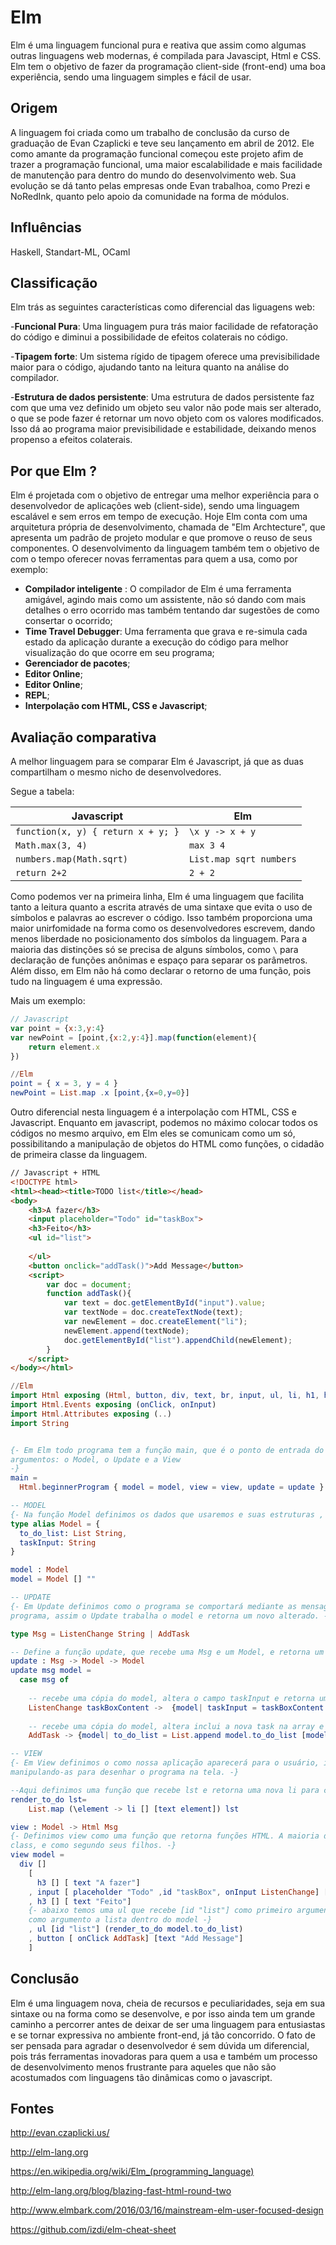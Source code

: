 Elm
===================

Elm é uma linguagem funcional pura e reativa que assim como algumas outras linguagens web modernas, é compilada para Javascipt, Html e 
CSS. Elm tem o objetivo de fazer da programação client-side (front-end) uma boa experiência, sendo uma linguagem simples e  fácil de 
usar.

Origem
-------------
 A linguagem foi criada como um trabalho de conclusão da curso de graduação de 
Evan Czaplicki e teve seu lançamento em abril de  2012. Ele como amante da programação funcional começou este projeto afim de trazer a 
programação funcional, uma maior escalabilidade e mais facilidade de manutenção para dentro do mundo do desenvolvimento web.
Sua evolução se dá tanto pelas empresas onde Evan trabalhoa, como Prezi e NoRedInk, quanto pelo apoio da comunidade na forma de módulos.


Influências
-------------
Haskell, Standart-ML, OCaml

Classificação
-------------
Elm trás as seguintes características como diferencial das liguagens web:

-**Funcional Pura**: Uma linguagem pura trás maior facilidade de refatoração do código e diminui a possibilidade de efeitos colaterais no 
código.

-**Tipagem forte**: Um sistema rígido de tipagem oferece uma previsibilidade maior para o código, ajudando tanto na leitura quanto na 
análise do compilador.

-**Estrutura de dados persistente**: Uma estrutura de dados persistente faz com que uma vez definido um objeto seu valor não pode mais 
ser alterado, o que se pode fazer é retornar um novo objeto com os valores modificados. Isso dá ao programa maior previsibilidade e 
estabilidade, deixando menos propenso a efeitos colaterais.


Por que Elm ?
-------------
Elm é  projetada com  o objetivo de entregar uma melhor experiência para o desenvolvedor de aplicações web (client-side), sendo uma 
linguagem escalável e sem erros em tempo de execução. Hoje Elm conta com uma arquitetura própria de desenvolvimento, chamada de "Elm 
Archtecture", que apresenta um padrão de projeto modular e que promove o reuso de seus componentes. O desenvolvimento da linguagem também 
tem o objetivo de com o tempo oferecer novas ferramentas para quem a usa, como por exemplo:

-  **Compilador inteligente** : O compilador de Elm é uma ferramenta amigável, agindo mais como um assistente, não só dando com mais 
detalhes o erro ocorrido mas também tentando dar sugestões de como consertar o ocorrido;
- **Time Travel Debugger**: Uma ferramenta que grava e re-simula cada estado da aplicação durante a execução do código para melhor 
visualização do que ocorre em seu programa;
- **Gerenciador de pacotes**;
- **Editor Online**;
- **Editor Online**;
- **REPL**;
- **Interpolação com HTML, CSS e Javascript**;


Avaliação comparativa
-------------

A melhor linguagem para se comparar Elm é Javascript, já que as duas compartilham o mesmo nicho de desenvolvedores.

Segue a tabela:

Javascript     | Elm
-------- | ---
`function(x, y) { return x + y; }` | `\x y -> x + y`
`Math.max(3, 4)`    | `max 3 4`
`numbers.map(Math.sqrt)`    | `List.map sqrt numbers`
`return 2+2`    | `2 + 2`


Como podemos ver na primeira linha, Elm é uma linguagem que facilita tanto a leitura quanto a escrita através de uma sintaxe que evita o 
uso de símbolos e palavras ao escrever o código. Isso também proporciona uma maior unirfomidade na forma como os desenvolvedores 
escrevem, dando menos liberdade no posicionamento dos símbolos da linguagem. 
Para a maioria das distinções só se precisa de alguns  símbolos, como `\` para declaração de funções anônimas e espaço para separar os 
parâmetros. Além disso, em Elm não há como declarar o retorno de uma função, pois tudo na linguagem é uma expressão.

Mais um exemplo:

```javascript
// Javascript
var point = {x:3,y:4}
var newPoint = [point,{x:2,y:4}].map(function(element){
	return element.x
})
```
```elm
//Elm
point = { x = 3, y = 4 }
newPoint = List.map .x [point,{x=0,y=0}] 

```

Outro diferencial nesta linguagem é a interpolação com HTML, CSS e Javascript.
Enquanto em javascript, podemos no máximo colocar todos os códigos no mesmo arquivo, em Elm eles se comunicam como um só, possibilitando 
a manipulação de objetos do HTML como funções, o cidadão de primeira classe da linguagem.

```html
// Javascript + HTML
<!DOCTYPE html>
<html><head><title>TODO list</title></head>
<body>
	<h3>A fazer</h3>
	<input placeholder="Todo" id="taskBox">
	<h3>Feito</h3>
	<ul id="list">
		
	</ul>
	<button onclick="addTask()">Add Message</button>
	<script>
		var doc = document;
		function addTask(){
			var text = doc.getElementById("input").value;
			var textNode = doc.createTextNode(text);
			var newElement = doc.createElement("li");
			newElement.append(textNode);
			doc.getElementById("list").appendChild(newElement);
		}
	</script>
</body></html>
```
```elm
//Elm
import Html exposing (Html, button, div, text, br, input, ul, li, h1, h3)
import Html.Events exposing (onClick, onInput)
import Html.Attributes exposing (..)
import String


{- Em Elm todo programa tem a função main, que é o ponto de entrada do programa. No caso, usamos a Beginner Program, que recebe três 
argumentos: o Model, o Update e a View 
-}
main =
  Html.beginnerProgram { model = model, view = view, update = update }

-- MODEL
{- Na função Model definimos os dados que usaremos e suas estruturas , é o estado do programa. -}
type alias Model = {
  to_do_list: List String,
  taskInput: String
}

model : Model
model = Model [] ""

-- UPDATE
{- Em Update definimos como o programa se comportará mediante as mensagens recebidas da view de acordo com as interações do usuário com o 
programa, assim o Update trabalha o model e retorna um novo alterado. -}

type Msg = ListenChange String | AddTask

-- Define a função update, que recebe uma Msg e um Model, e retorna um novo Model
update : Msg -> Model -> Model
update msg model =
  case msg of
  
	-- recebe uma cópia do model, altera o campo taskInput e retorna um novo model
    ListenChange taskBoxContent ->  {model| taskInput = taskBoxContent }
    
    -- recebe uma cópia do model, altera inclui a nova task na array e retorna um novo model
    AddTask -> {model| to_do_list = List.append model.to_do_list [model.taskInput]}

-- VIEW
{- Em View definimos o como nossa aplicação aparecerá para o usuário, importando elementos do HTML e CSS como funções do Elm e 
manipulando-as para desenhar o programa na tela. -}

--Aqui definimos uma função que recebe lst e retorna uma nova li para cada element
render_to_do lst= 
    List.map (\element -> li [] [text element]) lst

view : Model -> Html Msg
{- Definimos view como uma função que retorna funções HTML. A maioria delas recebe como argumentos: primeiro seus atributos, como id e 
class, e como segundo seus filhos. -}
view model =
  div []
    [ 
      h3 [] [ text "A fazer"]
    , input [ placeholder "Todo" ,id "taskBox", onInput ListenChange] []
    , h3 [] [ text "Feito"]
    {- abaixo temos uma ul que recebe [id "list"] como primeiro argumento, e como segundo a função que definimos anteriormente, passando 
    como argumento a lista dentro do model -}
    , ul [id "list"] (render_to_do model.to_do_list)
    , button [ onClick AddTask] [text "Add Message"] 
    ]
```

Conclusão
-------------

Elm é uma linguagem nova, cheia de recursos e peculiaridades, seja em sua sintaxe ou na forma como se desenvolve,  e por isso ainda tem 
um grande caminho a percorrer antes de deixar de ser uma linguagem para entusiastas e se tornar expressiva no ambiente front-end, já tão 
concorrido. 
O fato de ser pensada para agradar o desenvolvedor é sem dúvida um diferencial, pois trás ferramentas inovadoras para quem a usa e também 
um processo de desenvolvimento menos frustrante para aqueles que não são acostumados com linguagens tão dinâmicas como o javascript.





Fontes
-------------
http://evan.czaplicki.us/

http://elm-lang.org

https://en.wikipedia.org/wiki/Elm_(programming_language)

http://elm-lang.org/blog/blazing-fast-html-round-two

http://www.elmbark.com/2016/03/16/mainstream-elm-user-focused-design

https://github.com/izdi/elm-cheat-sheet


